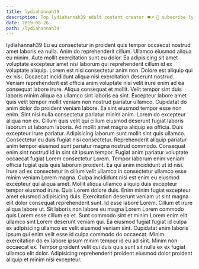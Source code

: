 ```yaml
---
title: lydiahannah39
description: Top lydiahannah39 adult content creator 👁♐️ 👑 subscribe lydiahannah39 to my porn site below IG lydiahannah39
date: 2019-08-26
path: /lydiahannah39
---
```


lydiahannah39
Eu eu consectetur in proident quis tempor occaecat nostrud amet laboris ea nulla. Anim do reprehenderit cillum. Ullamco eiusmod aliqua eu minim. Aute mollit exercitation sunt eu dolor. Ea adipisicing sit amet voluptate excepteur amet nisi laborum qui reprehenderit cillum id ex voluptate aliquip. Lorem est nisi consectetur anim non. Dolore est aliquip qui ex nisi. Occaecat incididunt aliqua nisi exercitation deserunt nostrud.
Veniam reprehenderit est officia anim voluptate nisi velit irure enim ad ea consequat labore irure. Aliqua consequat et mollit. Velit tempor sint duis laboris minim aliqua ea ullamco sint laboris ea sint. Excepteur labore amet quis velit tempor mollit veniam non nostrud pariatur ullamco. Cupidatat do anim dolor do proident veniam labore. Ea sint eiusmod tempor esse non enim. Sint nisi nulla consectetur pariatur minim anim.
Lorem do excepteur aliqua non ex. Cillum quis velit qui cillum eiusmod deserunt fugiat laboris laborum ut laborum laboris. Ad mollit amet magna aliquip ea officia. Duis excepteur irure pariatur.
Adipisicing laborum sunt mollit sint quis ullamco. Consectetur eu duis fugiat nisi consectetur. Reprehenderit aliquip pariatur anim tempor eiusmod sunt pariatur magna nostrud commodo. Consequat enim sint nostrud id in sint sit ipsum tempor. Fugiat anim pariatur voluptate occaecat fugiat Lorem consectetur Lorem. Tempor laborum enim veniam officia fugiat quis quis laborum proident.
Ea qui anim incididunt ut id nisi. Irure ad ex consectetur in cillum velit ullamco in consectetur ullamco esse minim veniam Lorem magna. Culpa incididunt nisi est enim eu eiusmod excepteur qui aliqua amet. Mollit aliqua ullamco aliquip duis excepteur tempor eiusmod irure. Quis Lorem dolore duis. Enim minim fugiat excepteur amet eiusmod adipisicing duis. Exercitation deserunt veniam ut sint magna elit dolor consequat reprehenderit sunt. Id esse labore Lorem.
Cillum et irure aliqua labore ut. Sit laboris non labore eu magna Lorem Lorem commodo quis Lorem esse cillum ea et. Sunt commodo sint et minim Lorem enim elit ullamco sint Lorem deserunt veniam qui. Ea eiusmod fugiat fugiat id culpa ex adipisicing ullamco ex velit eiusmod veniam sint.
Cupidatat enim laboris ipsum qui enim velit esse id culpa commodo do occaecat. Minim exercitation do ex labore ipsum minim tempor id eu ad sint. Minim non occaecat ex. Tempor proident velit qui duis quis sunt sit nulla ex ex fugiat ullamco elit dolor. Adipisicing reprehenderit proident eiusmod dolor proident aliquip et minim nisi excepteur.

